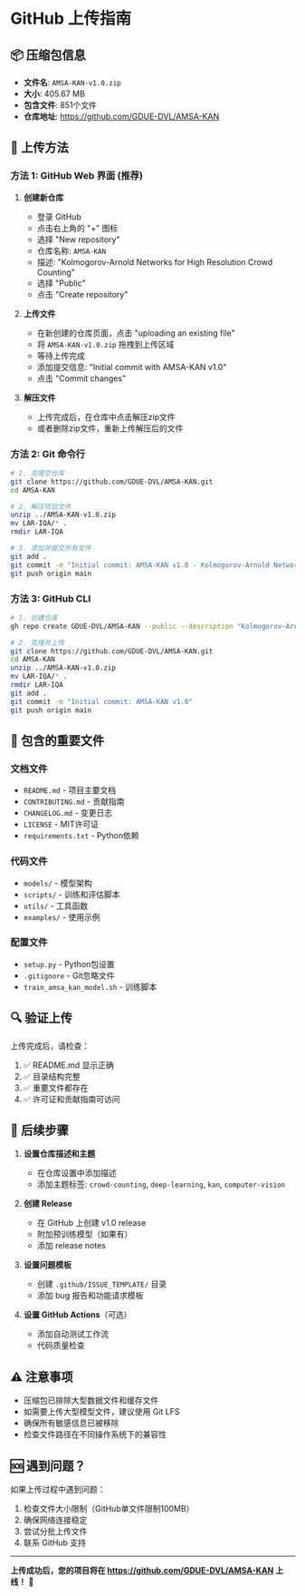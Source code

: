 # GitHub 上传指南

## 📦 压缩包信息

- **文件名**: `AMSA-KAN-v1.0.zip`
- **大小**: 405.67 MB
- **包含文件**: 851个文件
- **仓库地址**: https://github.com/GDUE-DVL/AMSA-KAN

## 🚀 上传方法

### 方法 1: GitHub Web 界面 (推荐)

1. **创建新仓库**
   - 登录 GitHub
   - 点击右上角的 "+" 图标
   - 选择 "New repository"
   - 仓库名称: `AMSA-KAN`
   - 描述: "Kolmogorov-Arnold Networks for High Resolution Crowd Counting"
   - 选择 "Public"
   - 点击 "Create repository"

2. **上传文件**
   - 在新创建的仓库页面，点击 "uploading an existing file"
   - 将 `AMSA-KAN-v1.0.zip` 拖拽到上传区域
   - 等待上传完成
   - 添加提交信息: "Initial commit with AMSA-KAN v1.0"
   - 点击 "Commit changes"

3. **解压文件**
   - 上传完成后，在仓库中点击解压zip文件
   - 或者删除zip文件，重新上传解压后的文件

### 方法 2: Git 命令行

```bash
# 1. 克隆空仓库
git clone https://github.com/GDUE-DVL/AMSA-KAN.git
cd AMSA-KAN

# 2. 解压项目文件
unzip ../AMSA-KAN-v1.0.zip
mv LAR-IQA/* .
rmdir LAR-IQA

# 3. 添加并提交所有文件
git add .
git commit -m "Initial commit: AMSA-KAN v1.0 - Kolmogorov-Arnold Networks for High Resolution Crowd Counting"
git push origin main
```

### 方法 3: GitHub CLI

```bash
# 1. 创建仓库
gh repo create GDUE-DVL/AMSA-KAN --public --description "Kolmogorov-Arnold Networks for High Resolution Crowd Counting"

# 2. 克隆并上传
git clone https://github.com/GDUE-DVL/AMSA-KAN.git
cd AMSA-KAN
unzip ../AMSA-KAN-v1.0.zip
mv LAR-IQA/* .
rmdir LAR-IQA
git add .
git commit -m "Initial commit: AMSA-KAN v1.0"
git push origin main
```

## 📂 包含的重要文件

### 文档文件
- `README.md` - 项目主要文档
- `CONTRIBUTING.md` - 贡献指南
- `CHANGELOG.md` - 变更日志
- `LICENSE` - MIT许可证
- `requirements.txt` - Python依赖

### 代码文件
- `models/` - 模型架构
- `scripts/` - 训练和评估脚本
- `utils/` - 工具函数
- `examples/` - 使用示例

### 配置文件
- `setup.py` - Python包设置
- `.gitignore` - Git忽略文件
- `train_amsa_kan_model.sh` - 训练脚本

## 🔍 验证上传

上传完成后，请检查：

1. ✅ README.md 显示正确
2. ✅ 目录结构完整
3. ✅ 重要文件都存在
4. ✅ 许可证和贡献指南可访问

## 📝 后续步骤

1. **设置仓库描述和主题**
   - 在仓库设置中添加描述
   - 添加主题标签: `crowd-counting`, `deep-learning`, `kan`, `computer-vision`

2. **创建 Release**
   - 在 GitHub 上创建 v1.0 release
   - 附加预训练模型（如果有）
   - 添加 release notes

3. **设置问题模板**
   - 创建 `.github/ISSUE_TEMPLATE/` 目录
   - 添加 bug 报告和功能请求模板

4. **设置 GitHub Actions**（可选）
   - 添加自动测试工作流
   - 代码质量检查

## ⚠️ 注意事项

- 压缩包已排除大型数据文件和缓存文件
- 如需要上传大型模型文件，建议使用 Git LFS
- 确保所有敏感信息已被移除
- 检查文件路径在不同操作系统下的兼容性

## 🆘 遇到问题？

如果上传过程中遇到问题：

1. 检查文件大小限制（GitHub单文件限制100MB）
2. 确保网络连接稳定
3. 尝试分批上传文件
4. 联系 GitHub 支持

---

**上传成功后，您的项目将在 https://github.com/GDUE-DVL/AMSA-KAN 上线！** 🎉 